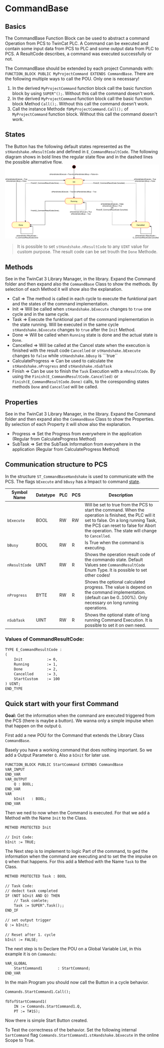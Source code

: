 # CommandBase

## Basics

The CommandBase Function Block can be used to abstract a command Operation from PCS to TwinCat PLC. A Command can be executed and contain some input data from PCS to PLC and some output data from PLC to PCS. A ResultCode describes, a command was executed successfully or not.

The CommandBase should be extended by each project Commands with: `FUNCTION_BLOCK PUBLIC MyProjectCommand EXTENDS CommandBase`. There are the following multiple ways to call the POU. Only one is necessary!

1. In the derived `MyProjectCommand` function block call the basic function block by using `SUPER^();`. Without this call the command doesn't  work.
2. In the derived `MyProjectCommand` function block call the basic function block Method `Call();`. Without this call the command doesn't  work.
3. Call the instance Methode `fbMyProjectCommand.Call();` of `MyProjectCommand` function block. Without this call the command doesn't  work.

## States

The Button has the following default states represented as the `stHandshake.nResultCode` and defined in `E_CommandResultCode`. The following diagram shows in bold lines the regular state flow and in the dashed lines the possible alternative flow.
![CommandBase states Diagram](res/CommandBaseStates.svg)

> It is possible to set `stHandshake.nResultCode` to any `UINT` value for custom purpose. The result code can be set trouth the `Done` Methode.

## Methods

See in the TwinCat 3 Library Manager, in the library. Expand the Command folder and then expand also the `CommandBase` Class to show the methods. By selection of each Method it will show also the explanation.

- Call => The method is called in each cycle to execute the funktional part and the states of the command implementation.
- Init => Will be called when ``stHandshake.bExecute`` changes to ``true`` one cycle and in the same cycle.
- Task => Execute the funktional part of the command implementation in the state running. Will be executed in the same cycle ``stHandshake.bExecute`` changes to ``true`` after the ``Init`` Method. 
- Done => Will be called when ``Running`` state is done and the actual state is ``Done``.
- Cancelled => Will be called at the Cancel state when the execution is finished with the result code ``Cancelled`` or ``stHandshake.bExecute`` changes to ``false`` while ``stHandshake.bBusy`` is ```true``
- CalculateProgress => Can be used to calculate the ``stHandshake.nProgress`` and ``stHandshake.nSubTask``
- Finish => Can be use to finish the ``Task`` Execution with a ``nResultCode``. By using the ``Finish(E_CommandResultCode.Cancelled)`` or ``Finish(E_CommandResultCode.Done)`` calls, to the coresponding states methods ``Done`` and ``Cancelled`` will be called.

## Properties

See in the TwinCat 3 Library Manager, in the library. Expand the Command folder and then expand also the `CommandBase` Class to show the Properties. By selection of each Property it will show also the explanation.

- Progress => Set the Progress from everywhere in the application (Regular from CalculateProgress Method)
- SubTask => Set the SubTask Information from everywhere in the application (Regular from CalculateProgress Method)

## Communication structure to PCS

In the structure `ST_CommandBaseHandshake` is used to communicate with the PCS. The flags `bExecute` and `bBusy` has a Impact to command [state](#States).

| Symbol Name   | Datatype | PLC | PCS | Description                                                                                                                                                                                                                            |
|---------------|----------|-----|-----|----------------------------------------------------------------------------------------------------------------------------------------------------------------------------------------------------------------------------------------|
| `bExecute`    | BOOL     | RW  | RW  | Will be set to true from the PCS to start the command. When the operation is finished, the PLC will it set to false. On a long running Task, the PCS can reset to false for Abort the operation. The state will change to `Cancelled`. |
| `bBusy`       | BOOL     | RW  | R   | Is True when the command is executing.                                                                                                                                                                                                 |
| `nResultCode` | UINT     | RW  | R   | Shows the operation result code of the commando state. Default Values see `CommandResultCode` Enum Type. It is possible to set other codes!                                                                                            |
| `nProgress`   | BYTE     | RW  | R   | Shows the optional calculated progress. The value is depend on the command implementation. (default can be 0..100%). Only necessary on long running operations.                                                                        |
| `nSubTask`    | UINT     | RW  | R   | Shows the optional state of long running Command Execution. It is possible to set it on own need.                                                                                                                                      |


### Values of CommandResultCode:

```
TYPE E_CommandResultCode :
(
	Init           := 0,
	Running        := 1,
	Done           := 2,
	Cancelled      := 3,
	StartCustom    := 100
) UINT;
END_TYPE
```

## Quick start with your first Command

**Goal:** 
Get the information when the command are executed triggered from the PCS (there is maybe a button). We wanna only a simple impulse when that happen on the output `Q`. 

First add a new POU for the Command that extends the Library Class `CommandBase`.

Basely you have a working command that does nothing important. So we add a Output Parameter `Q`. Also a `bInit` for later use.

```
FUNCTION_BLOCK PUBLIC StartCommand EXTENDS CommandBase
VAR_INPUT
END_VAR
VAR_OUTPUT	
	Q : BOOL;
END_VAR
VAR
	bInit 	: BOOL;
END_VAR
```

Then we ned to now when the Command is executed. For that we add a Method with the Name `Init` to the Class.

```
METHOD PROTECTED Init

// Init Code:
bInit := TRUE;
```

The Next step is to implement to logic Part of the command, to ged the information when the command are executing and to set the the impulse on `Q` when that happens. For this add a Method with the Name `Task` to the Class.

```
METHOD PROTECTED Task : BOOL
	
// Task Code:
// dedect task completed
IF (NOT bInit AND Q) THEN
	// Task comlete;
	Task := SUPER^.Task();;
END_IF

// set output trigger
Q := bInit;

// Reset after 1. cycle
bInit := FALSE;
```

The next step is to Declare the POU on a Global Variable List, in this example it is on `Commands`:

```
VAR_GLOBAL
	StartCommand1		: StartCommand;
END_VAR
```

In the main Program you should now call the Button in a cycle behavior.

```
Commands.StartCommand1.Call();
	
fbTofStartCommand1(
	IN := Commands.StartCommand1.Q,
	PT := T#1S);		
```

Now there is simple Start Button created.

To Test the correctness of the behavior. Set the following internal `SartCommand` flag `Commands.StartCommand1.stHandshake.bExecute` in the online Scope to True.